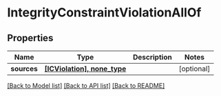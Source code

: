# IntegrityConstraintViolationAllOf

## Properties
Name | Type | Description | Notes
------------ | ------------- | ------------- | -------------
**sources** | [**[ICViolation], none_type**](ICViolation.md) |  | [optional] 

[[Back to Model list]](../README.md#documentation-for-models) [[Back to API list]](../README.md#documentation-for-api-endpoints) [[Back to README]](../README.md)


